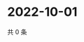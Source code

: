 # 2022-10-01

共 0 条

<!-- BEGIN WEIBO -->
<!-- 最后更新时间 Sat Oct 01 2022 14:43:32 GMT+0800 (China Standard Time) -->

<!-- END WEIBO -->
